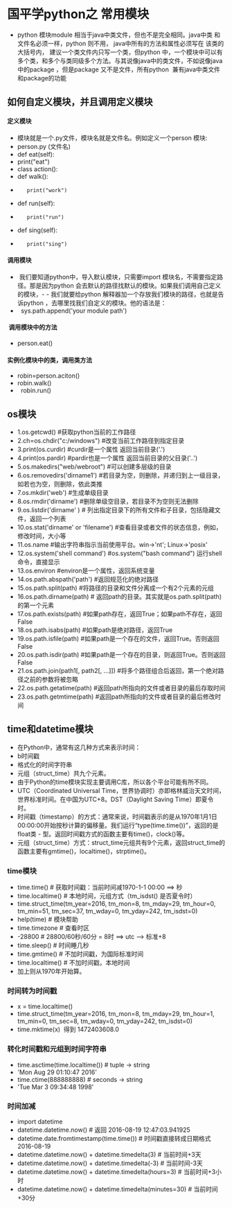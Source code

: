 # 国平学python之 常用模块
- python 模块module 相当于java中类文件，但也不是完全相同。java中类 和文件名必须一样，python 则不用， java中所有的方法和属性必须写在 该类的大括号内， 建议一个类文件内只写一个类，但python 中，一个模块中可以有多个类，和多个与类同级多个方法。与其说像java中的类文件，不如说像java中的package ，但是package 又不是文件，所有python  兼有java中类文件和package的功能
## 如何自定义模块，并且调用定义模块
####  定义模块
- 模块就是一个.py文件，模块名就是文件名。例如定义一个person 模块:
-  person.py (文件名)
-  def eat(self):
-    print("eat")
-  class action():
-    def walk():
-        print("work")
-    def run(self):
-        print("run")
-    def sing(self):
-        print("sing")
####  调用模块
-   我们要知道python中，导入默认模块，只需要import 模块名，不需要指定路径。那是因为python 会去默认的路径找默认的模块。如果我们调用自己定义的模块，- -   我们就要给python 解释器加一个存放我们模块的路径，也就是告诉python ，去哪里找我们自定义的模块。他的语法是：
-   sys.path.append('your module path')
####  调用模块中的方法
-    person.eat()
#### 实例化模块中的类，调用类方法
-   robin=person.aciton()
-   robin.walk()
-   robin.run()
## os模块
- 1.os.getcwd()                           #获取python当前的工作路径
- 2.ch=os.chdir("c:/windows")	            #改变当前工作路径到指定目录		
- 3.print(os.curdir)		                  #curdir是一个属性 返回当前目录('.')
- 4.print(os.pardir)		                  #pardir也是一个属性 返回当前目录的父目录('..')
- 5.os.makedirs("web/webroot")            #可以创建多层级的目录
- 6.os.removedirs('dirname1')             #若目录为空，则删除，并递归到上一级目录，如若也为空，则删除，依此类推
- 7.os.mkdir('web')                       #生成单级目录
- 8.os.rmdir('dirname')                   #删除单级空目录，若目录不为空则无法删除
- 9.os.listdir('dirname' )                # 列出指定目录下的所有文件和子目录，包括隐藏文件，返回一个列表
- 10.os.stat('dirname' or 'filename')     #查看目录或者文件的状态信息，例如，修改时间，大小等
- 11.os.name                              #输出字符串指示当前使用平台。win->'nt'; Linux->'posix'
- 12.os.system('shell command')           #os.system("bash command")  运行shell命令，直接显示
- 13.os.environ                           #environ是一个属性，返回系统变量
- 14.os.path.abspath('path')              #返回规范化的绝对路径
- 15.os.path.split(path)                  #将路径的目录和文件分离成一个有2个元素的元组
- 16.os.path.dirname(path)                # 返回path的目录。其实就是os.path.split(path)的第一个元素
- 17.os.path.exists(path)                 #如果path存在，返回True；如果path不存在，返回False
- 18.os.path.isabs(path)                  #如果path是绝对路径，返回True
- 19.os.path.isfile(path)                 #如果path是一个存在的文件，返回True。否则返回False
- 20.os.path.isdir(path)                  #如果path是一个存在的目录，则返回True。否则返回False
- 21.os.path.join(path1[, path2[, ...]])  #将多个路径组合后返回，第一个绝对路径之前的参数将被忽略
- 22.os.path.getatime(path)               #返回path所指向的文件或者目录的最后存取时间
- 23.os.path.getmtime(path)               #返回path所指向的文件或者目录的最后修改时间
## time和datetime模块
- 在Python中，通常有这几种方式来表示时间：
- b时间戳
- 格式化的时间字符串
- 元组（struct_time）共九个元素。
- 由于Python的time模块实现主要调用C库，所以各个平台可能有所不同。 
- UTC（Coordinated Universal Time，世界协调时）亦即格林威治天文时间，世界标准时间。在中国为UTC+8。DST（Daylight Saving Time）即夏令时。  
- 时间戳（timestamp）的方式：通常来说，时间戳表示的是从1970年1月1日00:00:00开始按秒计算的偏移量。我们运行“type(time.time())”，返回的是float类 - 型。返回时间戳方式的函数主要有time()，clock()等。 
- 元组（struct_time）方式：struct_time元组共有9个元素，返回struct_time的函数主要有gmtime()，localtime()，strptime()。
### time模块
- time.time()  # 获取时间戳：当前时间减1970-1-1 00:00 ==> 秒
-  time.localtime()  # 本地时间，元组方式（tm_isdst() 是否夏令时）
- time.struct_time(tm_year=2016, tm_mon=8, tm_mday=29, tm_hour=0, tm_min=51, tm_sec=37, tm_wday=0, tm_yday=242, tm_isdst=0) 
- help(time)  # 模块帮助
- time.timezone  # 查看时区
- -28800  # 28800/60秒/60分 = 8时 ==> utc --> 标准+8 
- time.sleep()  # 时间睡几秒
- time.gmtime()   # 不加时间戳，为国际标准时间
- time.localtime()   # 不加时间戳，本地时间
- 加上则从1970年开始算。
### 时间转为时间戳
- x = time.localtime()
- time.struct_time(tm_year=2016, tm_mon=8, tm_mday=29, tm_hour=1, tm_min=0, tm_sec=8, tm_wday=0, tm_yday=242, tm_isdst=0)
- time.mktime(x)  得到 1472403608.0 
### 转化时间戳和元组到时间字符串
- time.asctime(time.localtime())  # tuple -> string
- 'Mon Aug 29 01:10:47 2016' 
- time.ctime(888888888)  # seconds -> string
- 'Tue Mar  3 09:34:48 1998' 
### 时间加减
- import datetime
- datetime.datetime.now() # 返回 2016-08-19 12:47:03.941925
- datetime.date.fromtimestamp(time.time())  # 时间戳直接转成日期格式 2016-08-19
- datetime.datetime.now() + datetime.timedelta(3) # 当前时间+3天
- datetime.datetime.now() + datetime.timedelta(-3) # 当前时间-3天
- datetime.datetime.now() + datetime.timedelta(hours=3) # 当前时间+3小时
- datetime.datetime.now() + datetime.timedelta(minutes=30) # 当前时间+30分
